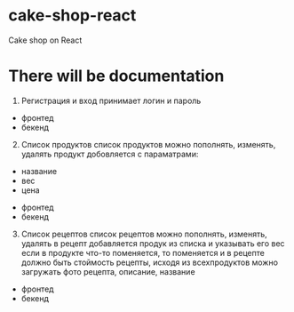 # cake-shop-react
Cake shop on React
**<h1>There will be documentation</h1>**



1) Регистрация и вход
принимает логин и пароль

- фронтед
- бекенд

2) Список продуктов 
список продуктов можно пополнять, изменять, удалять
продукт добовляется с параматрами:
* название
* вес
* цена

- фронтед
- бекенд

3) Список рецептов 
список рецептов можно пополнять, изменять, удалять
в рецепт добавляется продук из списка и указывать его вес
если в продукте что-то поменяется, то поменяется и в рецепте
должно быть стоймость рецепты, исходя из всехпродуктов
можно загружать фото рецепта, описание, название

- фронтед
- бекенд